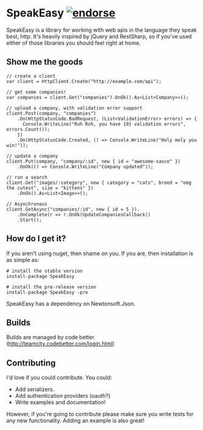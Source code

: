SpeakEasy [![endorse](http://api.coderwall.com/jonnii/endorsecount.png)](http://coderwall.com/jonnii)
=========

SpeakEasy is a library for working with web apis in the language they speak best, http. It's heavily 
inspired by jQuery and RestSharp, so if you've used either of those libraries you should feel right
at home.

Show me the goods
-----------------

    // create a client
    var client = HttpClient.Create("http://example.com/api");
    
    // get some companies!
    var companies = client.Get("companies").OnOk().As<List<Company>>();
  
    // upload a company, with validation error support
    client.Post(company, "companies")
        .On(HttpStatusCode.BadRequest, (List<ValidationError> errors) => {
          Console.WriteLine("Ruh Roh, you have {0} validation errors", errors.Count());
        })
        .On(HttpStatusCode.Created, () => Console.WriteLine("Holy moly you win!"));
    
    // update a company
    client.Put(company, "company/:id", new { id = "awesome-sauce" })
        .OnOk(() => Console.WriteLine("Company updated"));
        
    // run a search
    client.Get("images/:category", new { category = "cats", breed = "omg the cutest", size = "kittens" })
        .OnOk().As<List<Image>>();
    
    // Asynchronous
    client.GetAsync("companies/:id", new { id = 5 }).
        .OnComplete(r => r.OnOk(UpdateCompaniesCallback))
        .Start();


How do I get it?
----------------

If you aren't using nuget, then shame on you. If you are, then installation is as simple as:

    # install the stable version
    install-package SpeakEasy
	
    # install the pre-release version
    install-package SpeakEasy -pre

SpeakEasy has a dependency on Newtonsoft.Json.

Builds
------

Builds are managed by code better. (http://teamcity.codebetter.com/login.html)

Contributing
------------

I'd love if you could contribute. You could:

* Add serializers.
* Add authentication providers (oauth?)
* Write examples and documentation!

However, if you're going to contribute please make sure you write tests for any new functionality.
Adding an example is also great!